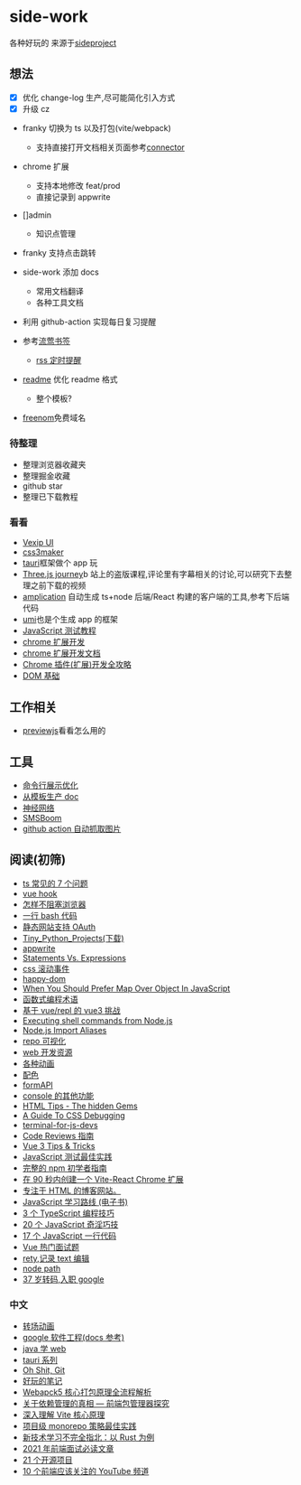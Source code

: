 # side-work

各种好玩的
来源于[sideproject](https://sideproject.guide/)

## 想法

-   [x] 优化 change-log 生产,尽可能简化引入方式
-   [x] 升级 cz
-   franky 切换为 ts 以及打包(vite/webpack)
    -   支持直接打开文档相关页面参考[connector](org-93011474@github.com:mintlify/connector.git)
-   chrome 扩展
    -   支持本地修改 feat/prod
    -   直接记录到 appwrite
-   []admin
    -   知识点管理
-   franky 支持点击跳转
-   side-work 添加 docs
    -   常用文档翻译
    -   各种工具文档
-   利用 github-action 实现每日复习提醒
-   参考[流莺书签](https://github.com/alanhzw/warbler-homepage)
    -   [rss 定时提醒](https://github.com/ChanceYu/front-end-rss)
-   [readme](https://github.com/Louis3797/awesome-readme-template) 优化 readme 格式

    -   整个模板?

-   [freenom](https://www.freenom.com/zh/index.html?lang=zh)免费域名

### 待整理

-   整理浏览器收藏夹
-   整理掘金收藏
-   github star
-   整理已下载教程

### 看看

-   [Vexip UI](https://github.com/qmhc/vexip-ui/)
-   [css3maker](https://www.toptal.com/developers/css3maker)
-   [tauri](https://github.com/tauri-apps/tauri)框架做个 app 玩
-   [Three.js journey](https://www.bilibili.com/video/BV1Pf4y177Vp/?vd_source=a28fe99f8fec1c3800d44220e3754062)b 站上的盗版课程,评论里有字幕相关的讨论,可以研究下去整理之前下载的视频
-   [amplication](https://github.com/amplication/amplication) 自动生成 ts+node 后端/React 构建的客户端的工具,参考下后端代码
-   [umi](https://umijs.org/docs/tutorials/blog)也是个生成 app 的框架
-   [JavaScript 测试教程](https://wanago.io/2022/04/18/advanced-mocking-jest-react-testing-library/)
-   [chrome 扩展开发](https://github.com/sxei/chrome-plugin-demo)
-   [chrome 扩展开发文档](https://developer.chrome.com/docs/extensions/reference/)
-   [Chrome 插件(扩展)开发全攻略](https://www.cnblogs.com/liuxianan/p/chrome-plugin-develop.html)
-   [DOM 基础](https://www.freecodecamp.org/news/javascript-dom-manipulation/)

## 工作相关

-   [previewjs](https://github.com/fwouts/previewjs)看看怎么用的

## 工具

-   [命令行展示优化](https://github.com/sindresorhus/yoctocolors)
-   [从模板生产 doc](https://github.com/alonrbar/easy-template-x)
-   [神经网络](https://brain.js.org/#/)
-   [SMSBoom](https://github.com/OpenEthan/SMSBoom)
-   [github action 自动抓取图片](https://github.com/niumoo/bing-wallpaper)

## 阅读(初筛)

-   [ts 常见的 7 个问题](https://www.freecodecamp.org/news/the-top-stack-overflowed-typescript-questions-explained/)
-   [vue hook](https://blog.logrocket.com/getting-started-vue-composables/)
-   [怎样不阻塞浏览器](https://medium.com/@matthew.costello/frontend-web-performance-the-essentials-1-cb6513e1c3a1)
-   [一行 bash 代码](https://github.com/onceupon/Bash-Oneliner)
-   [静态网站支持 OAuth](https://abyteofcoding.com/blog/oauth-with-cloudflare-workers-on-a-statically-generated-site/)
-   [Tiny_Python_Projects(下载)](http://tinypythonprojects.com/Tiny_Python_Projects.pdf)
-   [appwrite](https://appwrite.io/)
-   [Statements Vs. Expressions](https://www.joshwcomeau.com/javascript/statements-vs-expressions/)
-   [css 滚动事件](https://www.netlify.com/blog/fun-parallax-scrolling-css-for-matterday/)
-   [happy-dom](https://github.com/capricorn86/happy-dom)
-   [When You Should Prefer Map Over Object In JavaScript](https://www.zhenghao.io/posts/object-vs-map)
-   [函数式编程术语](https://github.com/hemanth/functional-programming-jargon)
-   [基于 vue/repl 的 vue3 挑战](https://github.com/webfansplz/vuejs-challenges)
-   [Executing shell commands from Node.js](https://2ality.com/2022/07/nodejs-child-process.html)
-   [Node.js Import Aliases](https://abhijithota.me/posts/node-import-aliases/)
-   [repo 可视化](https://github.com/githubocto/repo-visualizer)
-   [web 开发资源](https://web-dev-resources.com/#/)
-   [各种动画](https://xsgames.co/animatiss/)
-   [配色](https://coolors.co/generate)
-   [formAPI](https://formbold.com/docs)
-   [console 的其他功能](https://markodenic.com/use-console-log-like-a-pro/)
-   [HTML Tips - The hidden Gems](PDF:learning/书/IT)
-   [A Guide To CSS Debugging](https://www.smashingmagazine.com/2021/10/guide-debugging-css/)
-   [terminal-for-js-devs](https://www.joshwcomeau.com/javascript/terminal-for-js-devs/)
-   [Code Reviews 指南](https://www.semasoftware.com/blog/code-reviews-101-the-basics)
-   [Vue 3 Tips & Tricks](https://medium.com/js-dojo/vue-3-tips-tricks-d820b04f452f)
-   [JavaScript 测试最佳实践](https://github.com/goldbergyoni/javascript-testing-best-practices/blob/master/readme-zh-CN.md)
-   [完整的 npm 初学者指南](https://css-tricks.com/a-complete-beginners-guide-to-npm/)
-   [在 90 秒内创建一个 Vite-React Chrome 扩展](https://dev.to/jacksteamdev/create-a-vite-react-chrome-extension-in-90-seconds-3df7)
-   [专注于 HTML 的博客网站。](https://www.htmhell.dev/adventcalendar/)
-   [JavaScript 学习路线 (电子书)](https://flaviocopes.com/javascript/)
-   [3 个 TypeScript 编程技巧](https://www.cstrnt.dev/blog/three-typescript-tricks)
-   [20 个 JavaScript 奇淫巧技](https://medium.com/geekculture/javascript-hacks-cf8f0fecbc60)
-   [17 个 JavaScript 一行代码](https://javascript.plainenglish.io/17-life-saving-javascript-one-liners-part1-b0b0b32c9f61)
-   [Vue 热门面试题](https://mokkapps.de/blog/my-top-vue-js-interview-questions/)
-   [rety,记录 text 编辑](https://rety.verou.me/)
-   [node path](https://2ality.com/2022/07/nodejs-path.html)
-   [37 岁转码,入职 google](https://www.freecodecamp.org/news/coding-interview-prep-for-big-tech/)

### 中文

-   [转场动画](https://mp.weixin.qq.com/s/2jFTraKRPykCR4J82O3qQg)
-   [google 软件工程(docs 参考)](https://qiangmzsx.github.io/Software-Engineering-at-Google/#/zh-cn/Foreword)
-   [java 学 web](https://imf.ms/web/2022/07/05/my-first-web-hybird-project-experience/)
-   [tauri 系列](https://www.zhihu.com/column/c_1519079232848785408)
-   [Oh Shit, Git](https://ohshitgit.com/zh)
-   [好玩的笔记](https://iruxu.com/notebook/)
-   [Webapck5 核心打包原理全流程解析](https://juejin.cn/post/7031546400034947108)
-   [关于依赖管理的真相 — 前端包管理器探究](https://github.com/Geekhyt/weekly/issues/29)
-   [深入理解 Vite 核心原理](https://juejin.cn/post/7064853960636989454)
-   [项目级 monorepo 策略最佳实践](https://fed.taobao.org/blog/taofed/do71ct/uihagy/)
-   [新技术学习不完全指北：以 Rust 为例](https://mp.weixin.qq.com/s/xtCfAiVEwXLwWDQmCbO1mw)
-   [2021 年前端面试必读文章](https://juejin.cn/post/6844904116339261447)
-   [ 21 个开源项目](https://mp.weixin.qq.com/s/-8GrPZPTPdaqCwENfRQCoA)
-   [10 个前端应该关注的 YouTube 频道](https://mp.weixin.qq.com/s/D9N0LGBJtXvWcjitPrGb5A)

